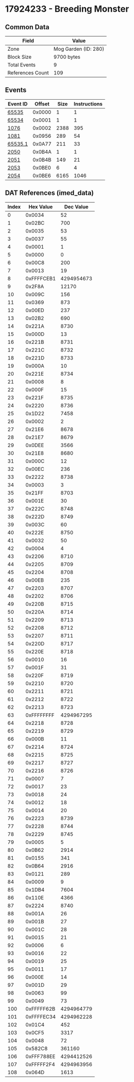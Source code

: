 # 17924233 - Breeding Monster

## Common Data

| Field            | Value                |
|------------------|----------------------|
| Zone             | Mog Garden (ID: 280) |
| Block Size       | 9700 bytes           |
| Total Events     | 9                    |
| References Count | 109                  |

## Events

| Event ID                | Offset   |   Size |   Instructions |
|-------------------------|----------|--------|----------------|
| [65535](./65535.md)     | 0x0000   |      1 |              1 |
| [65534](./65534.md)     | 0x0001   |      1 |              1 |
| [1076](./1076.md)       | 0x0002   |   2388 |            395 |
| [1081](./1081.md)       | 0x0956   |    289 |             54 |
| [65535.1](./65535.1.md) | 0x0A77   |    211 |             33 |
| [2050](./2050.md)       | 0x0B4A   |      1 |              1 |
| [2051](./2051.md)       | 0x0B4B   |    149 |             21 |
| [2053](./2053.md)       | 0x0BE0   |      6 |              4 |
| [2054](./2054.md)       | 0x0BE6   |   6165 |           1046 |

## DAT References (imed_data)

|   Index | Hex Value   |   Dec Value |
|---------|-------------|-------------|
|       0 | 0x0034      |          52 |
|       1 | 0x02BC      |         700 |
|       2 | 0x0035      |          53 |
|       3 | 0x0037      |          55 |
|       4 | 0x0001      |           1 |
|       5 | 0x0000      |           0 |
|       6 | 0x00C8      |         200 |
|       7 | 0x0013      |          19 |
|       8 | 0xFFFFCEB1  |  4294954673 |
|       9 | 0x2F8A      |       12170 |
|      10 | 0x009C      |         156 |
|      11 | 0x0369      |         873 |
|      12 | 0x00ED      |         237 |
|      13 | 0x02B2      |         690 |
|      14 | 0x221A      |        8730 |
|      15 | 0x000D      |          13 |
|      16 | 0x221B      |        8731 |
|      17 | 0x221C      |        8732 |
|      18 | 0x221D      |        8733 |
|      19 | 0x000A      |          10 |
|      20 | 0x221E      |        8734 |
|      21 | 0x0008      |           8 |
|      22 | 0x000F      |          15 |
|      23 | 0x221F      |        8735 |
|      24 | 0x2220      |        8736 |
|      25 | 0x1D22      |        7458 |
|      26 | 0x0002      |           2 |
|      27 | 0x21E6      |        8678 |
|      28 | 0x21E7      |        8679 |
|      29 | 0x0DEE      |        3566 |
|      30 | 0x21E8      |        8680 |
|      31 | 0x000C      |          12 |
|      32 | 0x00EC      |         236 |
|      33 | 0x2222      |        8738 |
|      34 | 0x0003      |           3 |
|      35 | 0x21FF      |        8703 |
|      36 | 0x001E      |          30 |
|      37 | 0x222C      |        8748 |
|      38 | 0x222D      |        8749 |
|      39 | 0x003C      |          60 |
|      40 | 0x222E      |        8750 |
|      41 | 0x0032      |          50 |
|      42 | 0x0004      |           4 |
|      43 | 0x2206      |        8710 |
|      44 | 0x2205      |        8709 |
|      45 | 0x2204      |        8708 |
|      46 | 0x00EB      |         235 |
|      47 | 0x2203      |        8707 |
|      48 | 0x2202      |        8706 |
|      49 | 0x220B      |        8715 |
|      50 | 0x220A      |        8714 |
|      51 | 0x2209      |        8713 |
|      52 | 0x2208      |        8712 |
|      53 | 0x2207      |        8711 |
|      54 | 0x220D      |        8717 |
|      55 | 0x220E      |        8718 |
|      56 | 0x0010      |          16 |
|      57 | 0x001F      |          31 |
|      58 | 0x220F      |        8719 |
|      59 | 0x2210      |        8720 |
|      60 | 0x2211      |        8721 |
|      61 | 0x2212      |        8722 |
|      62 | 0x2213      |        8723 |
|      63 | 0xFFFFFFFF  |  4294967295 |
|      64 | 0x2218      |        8728 |
|      65 | 0x2219      |        8729 |
|      66 | 0x000B      |          11 |
|      67 | 0x2214      |        8724 |
|      68 | 0x2215      |        8725 |
|      69 | 0x2217      |        8727 |
|      70 | 0x2216      |        8726 |
|      71 | 0x0007      |           7 |
|      72 | 0x0017      |          23 |
|      73 | 0x0018      |          24 |
|      74 | 0x0012      |          18 |
|      75 | 0x0014      |          20 |
|      76 | 0x2223      |        8739 |
|      77 | 0x2228      |        8744 |
|      78 | 0x2229      |        8745 |
|      79 | 0x0005      |           5 |
|      80 | 0x0B62      |        2914 |
|      81 | 0x0155      |         341 |
|      82 | 0x0B64      |        2916 |
|      83 | 0x0121      |         289 |
|      84 | 0x0009      |           9 |
|      85 | 0x1DB4      |        7604 |
|      86 | 0x110E      |        4366 |
|      87 | 0x2224      |        8740 |
|      88 | 0x001A      |          26 |
|      89 | 0x001B      |          27 |
|      90 | 0x001C      |          28 |
|      91 | 0x0015      |          21 |
|      92 | 0x0006      |           6 |
|      93 | 0x0016      |          22 |
|      94 | 0x0019      |          25 |
|      95 | 0x0011      |          17 |
|      96 | 0x000E      |          14 |
|      97 | 0x001D      |          29 |
|      98 | 0x0063      |          99 |
|      99 | 0x0049      |          73 |
|     100 | 0xFFFFF62B  |  4294964779 |
|     101 | 0xFFFFEC34  |  4294962228 |
|     102 | 0x01C4      |         452 |
|     103 | 0x0CF5      |        3317 |
|     104 | 0x0048      |          72 |
|     105 | 0x582C8     |      361160 |
|     106 | 0xFFF788EE  |  4294412526 |
|     107 | 0xFFFFF2F4  |  4294963956 |
|     108 | 0x064D      |        1613 |
